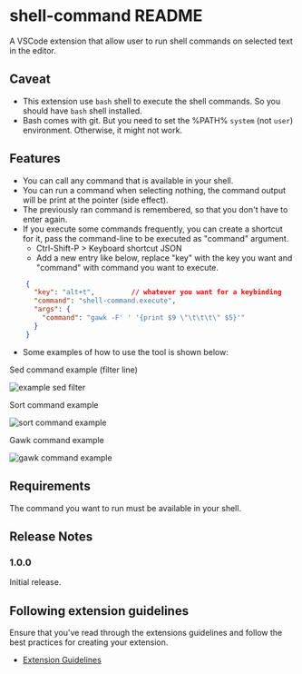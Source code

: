 # shell-command README

A VSCode extension that allow user to run shell commands on selected text in the editor.

## Caveat

- This extension use `bash` shell to execute the shell commands. So you should have `bash` shell installed.
- Bash comes with git. But you need to set the %PATH% `system` (not `user`) environment. Otherwise, it might not work.

## Features

- You can call any command that is available in your shell.
- You can run a command when selecting nothing, the command output will be print at the pointer (side effect).
- The previously ran command is remembered, so that you don't have to enter again.
- If you execute some commands frequently, you can create a shortcut for it, pass the command-line to be executed as "command" argument.
    - Ctrl-Shift-P > Keyboard shortcut JSON
    - Add a new entry like below, replace "key" with the key you want and "command" with command you want to execute.

```json
    {
      "key": "alt+t",         // whatever you want for a keybinding
      "command": "shell-command.execute",
      "args": {
        "command": "gawk -F' ' '{print $9 \"\t\t\t\" $5}'"
      }
    }
```

- Some examples of how to use the tool is shown below:

Sed command example (filter line)

![example sed filter](images/demo%20sed.gif)

Sort command example

![sort command example](images/demo%20sort.gif)

Gawk command example

![gawk command example](images/demo%20gawk.gif)

## Requirements

The command you want to run must be available in your shell.

## Release Notes

### 1.0.0

Initial release.

## Following extension guidelines

Ensure that you've read through the extensions guidelines and follow the best practices for creating your extension.

* [Extension Guidelines](https://code.visualstudio.com/api/references/extension-guidelines)

